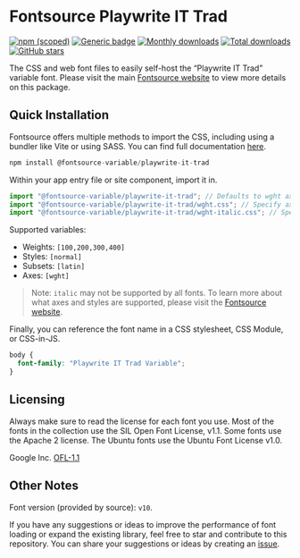 # Fontsource Playwrite IT Trad

[![npm (scoped)](https://img.shields.io/npm/v/@fontsource-variable/playwrite-it-trad?color=brightgreen)](https://www.npmjs.com/package/@fontsource-variable/playwrite-it-trad) [![Generic badge](https://img.shields.io/badge/fontsource-passing-brightgreen)](https://github.com/fontsource/fontsource) [![Monthly downloads](https://badgen.net/npm/dm/@fontsource-variable/playwrite-it-trad)](https://github.com/fontsource/fontsource) [![Total downloads](https://badgen.net/npm/dt/@fontsource-variable/playwrite-it-trad)](https://github.com/fontsource/fontsource) [![GitHub stars](https://img.shields.io/github/stars/fontsource/fontsource.svg?style=social&label=Star)](https://github.com/fontsource/fontsource/stargazers)

The CSS and web font files to easily self-host the “Playwrite IT Trad” variable font. Please visit the main [Fontsource website](https://fontsource.org/fonts/playwrite-it-trad) to view more details on this package.

## Quick Installation

Fontsource offers multiple methods to import the CSS, including using a bundler like Vite or using SASS. You can find full documentation [here](https://fontsource.org/docs/getting-started/introduction).

```javascript
npm install @fontsource-variable/playwrite-it-trad
```

Within your app entry file or site component, import it in.

```javascript
import "@fontsource-variable/playwrite-it-trad"; // Defaults to wght axis
import "@fontsource-variable/playwrite-it-trad/wght.css"; // Specify axis
import "@fontsource-variable/playwrite-it-trad/wght-italic.css"; // Specify axis and style
```

Supported variables:
- Weights: `[100,200,300,400]`
- Styles: `[normal]`
- Subsets: `[latin]`
- Axes: `[wght]`

> Note: `italic` may not be supported by all fonts. To learn more about what axes and styles are supported, please visit the [Fontsource website](https://fontsource.org/fonts/playwrite-it-trad).

Finally, you can reference the font name in a CSS stylesheet, CSS Module, or CSS-in-JS.

```css
body {
  font-family: "Playwrite IT Trad Variable";
}
```

## Licensing
Always make sure to read the license for each font you use. Most of the fonts in the collection use the SIL Open Font License, v1.1. Some fonts use the Apache 2 license. The Ubuntu fonts use the Ubuntu Font License v1.0.

Google Inc.
[OFL-1.1](http://scripts.sil.org/OFL)

## Other Notes
Font version (provided by source): `v10`.

If you have any suggestions or ideas to improve the performance of font loading or expand the existing library, feel free to star and contribute to this repository. You can share your suggestions or ideas by creating an [issue](https://github.com/fontsource/fontsource/issues).